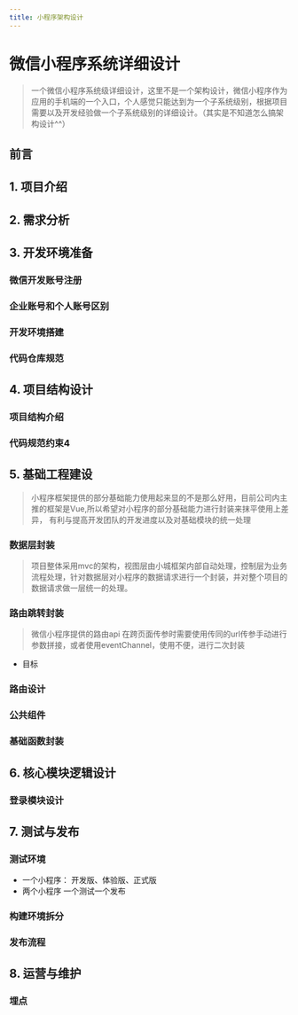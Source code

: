 ```yaml
---
title: 小程序架构设计
---
```


# 微信小程序系统详细设计
> 一个微信小程序系统级详细设计，这里不是一个架构设计，微信小程序作为应用的手机端的一个入口，个人感觉只能达到为一个子系统级别，根据项目需要以及开发经验做一个子系统级别的详细设计。（其实是不知道怎么搞架构设计^^）
## 前言
## 1. 项目介绍
## 2. 需求分析
## 3. 开发环境准备
### 微信开发账号注册
### 企业账号和个人账号区别
### 开发环境搭建
### 代码仓库规范


## 4. 项目结构设计
### 项目结构介绍
### 代码规范约束4

## 5. 基础工程建设
> 小程序框架提供的部分基础能力使用起来显的不是那么好用，目前公司内主推的框架是Vue,所以希望对小程序的部分基础能力进行封装来抹平使用上差异，
> 有利与提高开发团队的开发进度以及对基础模块的统一处理
### 数据层封装
> 项目整体采用mvc的架构，视图层由小城框架内部自动处理，控制层为业务流程处理，针对数据层对小程序的数据请求进行一个封装，并对整个项目的数据请求做一层统一的处理。
### 路由跳转封装
> 微信小程序提供的路由api 在跨页面传参时需要使用传同的url传参手动进行参数拼接，或者使用eventChannel，使用不便，进行二次封装
- 目标

### 路由设计
### 公共组件
### 基础函数封装
## 6. 核心模块逻辑设计
### 登录模块设计
###
## 7. 测试与发布
### 测试环境
  - 一个小程序： 开发版、体验版、正式版
  - 两个小程序 一个测试一个发布
### 构建环境拆分
### 发布流程
## 8. 运营与维护
### 埋点

